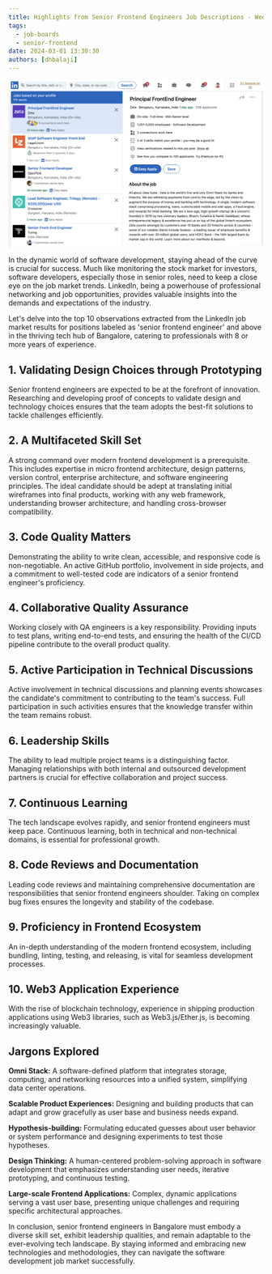 ```yaml
---
title: Highlights from Senior Frontend Engineers Job Descriptions - Week 1, 2024
tags:
  - job-boards
  - senior-frontend
date: 2024-03-01 13:30:30
authors: [dhbalaji]
---
```


<head>
  <meta charSet="utf-8" />
  <meta property="og:title" content="Highlights from Senior Frontend Engineers Job Descriptions - Week 1, 2024" />
  <meta property="og:image" content="../assets/2024/week-1-linkedin-jobs.png" />
  <meta property="og:url" content="http://dhbalaji.dev/blog/2024/10-things-principal-frontend-job-boards-W1#9-proficiency-in-frontend-ecosystem" />
  <meta property="og:description" content="Discover the pulse of Bangalore's software development job market for senior frontend engineers with 8+ years of experience through LinkedIn insights. This is first post in the series for week 1 of 2024.  From validating design choices to leading project teams, the top 10 observations unveil the multifaceted skill set required. The blog also explores jargons like Omni Stack, scalable product experiences, hypothesis-building, design thinking, and large-scale frontend applications. Stay ahead with these insights, ensuring your code lasts for years, reflecting the resilience of a seasoned frontend engineer." />
  <meta property="og:type " content="article" />

  <meta name="twitter:title" content="Highlights from Senior Frontend Engineers Job Descriptions - Week 1, 2024" />
  <meta name="twitter:image" content="../assets/2024/week-1-linkedin-jobs.png" />
  <meta name="twitter:description" content="Discover the pulse of Bangalore's software development job market for senior frontend engineers with 8+ years of experience through LinkedIn insights. This is first post in the series for week 1 of 2024.  From validating design choices to leading project teams, the top 10 observations unveil the multifaceted skill set required. The blog also explores jargons like Omni Stack, scalable product experiences, hypothesis-building, design thinking, and large-scale frontend applications. Stay ahead with these insights, ensuring your code lasts for years, reflecting the resilience of a seasoned frontend engineer." />
</head>

![](../assets/2024/week-1-linkedin-jobs.png)

In the dynamic world of software development, staying ahead of the curve is crucial for success. Much like monitoring the stock market for investors, software developers, especially those in senior roles, need to keep a close eye on the job market trends. LinkedIn, being a powerhouse of professional networking and job opportunities, provides valuable insights into the demands and expectations of the industry.

Let's delve into the top 10 observations extracted from the LinkedIn job market results for positions labeled as 'senior frontend engineer' and above in the thriving tech hub of Bangalore, catering to professionals with 8 or more years of experience.

## 1. Validating Design Choices through Prototyping
Senior frontend engineers are expected to be at the forefront of innovation. Researching and developing proof of concepts to validate design and technology choices ensures that the team adopts the best-fit solutions to tackle challenges efficiently.

## 2. A Multifaceted Skill Set
A strong command over modern frontend development is a prerequisite. This includes expertise in micro frontend architecture, design patterns, version control, enterprise architecture, and software engineering principles. The ideal candidate should be adept at translating initial wireframes into final products, working with any web framework, understanding browser architecture, and handling cross-browser compatibility.

## 3. Code Quality Matters
Demonstrating the ability to write clean, accessible, and responsive code is non-negotiable. An active GitHub portfolio, involvement in side projects, and a commitment to well-tested code are indicators of a senior frontend engineer's proficiency.

## 4. Collaborative Quality Assurance
Working closely with QA engineers is a key responsibility. Providing inputs to test plans, writing end-to-end tests, and ensuring the health of the CI/CD pipeline contribute to the overall product quality.

## 5. Active Participation in Technical Discussions
Active involvement in technical discussions and planning events showcases the candidate's commitment to contributing to the team's success. Full participation in such activities ensures that the knowledge transfer within the team remains robust.

## 6. Leadership Skills
The ability to lead multiple project teams is a distinguishing factor. Managing relationships with both internal and outsourced development partners is crucial for effective collaboration and project success.

## 7. Continuous Learning
The tech landscape evolves rapidly, and senior frontend engineers must keep pace. Continuous learning, both in technical and non-technical domains, is essential for professional growth.

## 8. Code Reviews and Documentation
Leading code reviews and maintaining comprehensive documentation are responsibilities that senior frontend engineers shoulder. Taking on complex bug fixes ensures the longevity and stability of the codebase.

## 9. Proficiency in Frontend Ecosystem
An in-depth understanding of the modern frontend ecosystem, including bundling, linting, testing, and releasing, is vital for seamless development processes.

## 10. Web3 Application Experience
With the rise of blockchain technology, experience in shipping production applications using Web3 libraries, such as Web3.js/Ether.js, is becoming increasingly valuable.

## Jargons Explored

**Omni Stack:** A software-defined platform that integrates storage, computing, and networking resources into a unified system, simplifying data center operations.

**Scalable Product Experiences:** Designing and building products that can adapt and grow gracefully as user base and business needs expand.

**Hypothesis-building:** Formulating educated guesses about user behavior or system performance and designing experiments to test those hypotheses.

**Design Thinking:** A human-centered problem-solving approach in software development that emphasizes understanding user needs, iterative prototyping, and continuous testing.

**Large-scale Frontend Applications:** Complex, dynamic applications serving a vast user base, presenting unique challenges and requiring specific architectural approaches.

In conclusion, senior frontend engineers in Bangalore must embody a diverse skill set, exhibit leadership qualities, and remain adaptable to the ever-evolving tech landscape. By staying informed and embracing new technologies and methodologies, they can navigate the software development job market successfully.